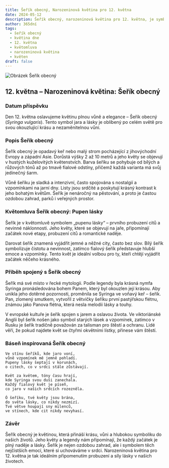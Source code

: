 ```yaml
---
title: Šeřík obecný, Narozeninová květina pro 12. května
date: 2024-05-12
description: Šeřík obecný, narozeninová květina pro 12. května, je symbolem Pupen lásky. Objevte její jedinečný význam, fascinující příběhy a poezii, která oslavuje její krásu.
author: 365dní
tags:
  - šeřík obecný
  - květina dne
  - 12. května
  - květomluva
  - narozeninová květina
  - květen
draft: false
---
```


![Obrázek Šeřík obecný](https://cdn.pixabay.com/photo/2019/05/05/21/02/lilac-4181712_640.jpg#center)

## 12. května – Narozeninová květina: Šeřík obecný

### Datum příspěvku

Den 12. května oslavujeme květinu plnou vůně a elegance – Šeřík obecný (_Syringa vulgaris_). Tento symbol jara a lásky je oblíbený po celém světě pro svou okouzlující krásu a nezaměnitelnou vůni.

### Popis Šeřík obecný

Šeřík obecný je opadavý keř nebo malý strom pocházející z jihovýchodní Evropy a západní Asie. Dorůstá výšky 2 až 10 metrů a jeho květy se objevují v hustých kuželovitých květenstvích. Barva šeříku se pohybuje od bílých a růžových tónů až po tmavě fialové odstíny, přičemž každá varianta má svůj jedinečný šarm.

Vůně šeříku je sladká a intenzivní, často spojována s nostalgií a vzpomínkami na jarní dny. Listy jsou srdčité a poskytují krásný kontrast k jeho bohatým květům. Šeřík je nenáročný na pěstování, a proto je častou ozdobou zahrad, parků i veřejných prostor.

### Květomluva Šeřík obecný: Pupen lásky

Šeřík je v květomluvě symbolem „pupenu lásky“ – prvního probuzení citů a nevinné náklonnosti. Jeho květy, které se objevují na jaře, připomínají začátek nové etapy, probuzení citů a romantické naděje.

Darovat šeřík znamená vyjádřit jemné a něžné city, často bez slov. Bílý šeřík symbolizuje čistotu a nevinnost, zatímco fialový šeřík představuje hlubší emoce a vzpomínky. Tento květ je ideální volbou pro ty, kteří chtějí vyjádřit začátek něčeho krásného.

### Příběh spojený s Šeřík obecný

Šeřík má své místo v řecké mytologii. Podle legendy byla krásná nymfa Syringa pronásledována bohem Panem, který byl okouzlen její krásou. Aby unikla jeho dotěrné pozornosti, proměnila se Syringa ve voňavý keř – šeřík. Pan, zlomený smutkem, vytvořil z větvičky šeříku první pastýřskou flétnu, známou jako Panova flétna, která nesla melodii lásky a touhy.

V evropské kultuře je šeřík spojen s jarem a oslavou života. Ve viktoriánské Anglii byl šeřík nošen jako symbol starých lásek a vzpomínek, zatímco v Rusku je šeřík tradičně považován za talisman pro štěstí a ochranu. Lidé věří, že pokud najdete květ se čtyřmi okvětními lístky, přinese vám štěstí.

### Báseň inspirovaná Šeřík obecný

```
Ve stínu šeříků, kde jaro voní,  
vůně vzpomínek mě jemně pohladí.  
Pupeny lásky šeptají v korunách,  
o citech, co v srdci stále zůstávají.

Květ za květem, tóny času hrají,  
kde Syringa svou duši zanechala.  
Každý fialový květ je píseň,  
co jaro v našich srdcích rozezněla.

Ó šeříku, tvé květy jsou brána,  
do světa lásky, co nikdy nezmizí.  
Tvé větve houpají sny milenců,  
ve stínech, kde cit nikdy nevyhasí.  
```

### Závěr

Šeřík obecný je květinou, která přináší krásu, vůni a hlubokou symboliku do našich životů. Jeho květy a legendy nám připomínají, že každý začátek je plný naděje a lásky. Šeřík je nejen ozdobou zahrad, ale i symbolem těch nejčistších emocí, které si uchováváme v srdci. Narozeninová květina pro 12. května je tak ideálním připomenutím probuzení a síly lásky v našich životech.